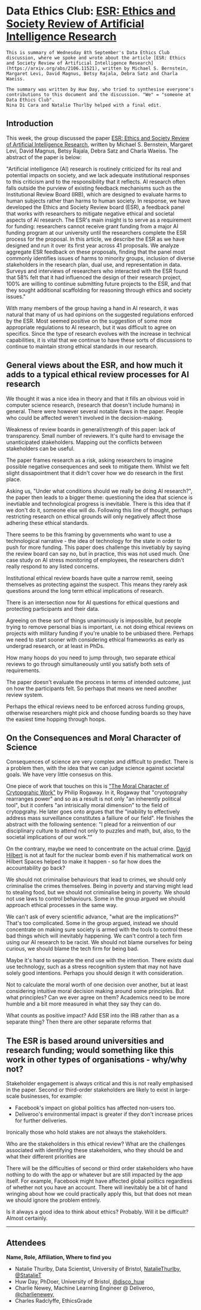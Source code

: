 # Data Ethics Club: [ESR: Ethics and Society Review of Artificial Intelligence Research](https://arxiv.org/abs/2106.11521)

```{admonition} What's this? 
This is summary of Wednesday 8th September's Data Ethics Club discussion, where we spoke and wrote about the article [ESR: Ethics and Society Review of Artificial Intelligence Research](https://arxiv.org/abs/2106.11521), written by Michael S. Bernstein, Margaret Levi, David Magnus, Betsy Rajala, Debra Satz and Charla Waeiss.

The summary was written by Huw Day, who tried to synthesise everyone's contributions to this document and the discussion. "We" = "someone at Data Ethics Club". 
Nina Di Cara and Natalie Thurlby helped with a final edit.
```
## Introduction

This week, the group discussed the paper [ESR: Ethics and Society Review of Artificial Intelligence Research](https://arxiv.org/abs/2106.11521), written by Michael S. Bernstein, Margaret Levi, David Magnus, Betsy Rajala, Debra Satz and Charla Waeiss. The abstract of the paper is below:

"Artificial intelligence (AI) research is routinely criticized for its real and potential impacts on society, and we lack adequate institutional responses to this criticism and to the responsibility that it reflects. AI research often falls outside the purview of existing feedback mechanisms such as the Institutional Review Board (IRB), which are designed to evaluate harms to human subjects rather than harms to human society. In response, we have developed the Ethics and Society Review board (ESR), a feedback panel that works with researchers to mitigate negative ethical and societal aspects of AI research. The ESR's main insight is to serve as a requirement for funding: researchers cannot receive grant funding from a major AI funding program at our university until the researchers complete the ESR process for the proposal. In this article, we describe the ESR as we have designed and run it over its first year across 41 proposals. We analyze aggregate ESR feedback on these proposals, finding that the panel most commonly identifies issues of harms to minority groups, inclusion of diverse stakeholders in the research plan, dual use, and representation in data. Surveys and interviews of researchers who interacted with the ESR found that 58% felt that it had influenced the design of their research project, 100% are willing to continue submitting future projects to the ESR, and that they sought additional scaffolding for reasoning through ethics and society issues."

With many members of the group having a hand in AI research, it was natural that many of us had opinions on the suggested regulations enforced by the ESR. Most seemed positive on the suggestion of some more appropriate regulations to AI research, but it was difficult to agree on specifics. Since the type of research evolves with the increase in technical capabilities, it is vital that we continue to have these sorts of discussions to continue to maintain strong ethical standards in our research.

## General views about the ESR, and how much it adds to a typical ethical review processes for AI research

We thought it was a nice idea in theory and that it fills an obvious void in computer science research, (research that doesn't include humans) in general. There were however several notable flaws in the paper. People who could be affected weren't involved in the decision-making. 

Weakness of review boards in general/strength of this paper: lack of transparency. Small number of reviewers. It's quite hard to envisage the unanticipated stakeholders. Mapping out the conflicts between stakeholders can be useful. 

The paper frames research as a risk, asking researchers to imagine possible negative consequences and seek to mitigate them. Whilst we felt slight dissapointment that it didn't cover how we do research in the first place.

Asking us, "Under what conditions should we really be doing AI research?", the paper then leads to a bigger theme: questioning the idea that science is inevtiable and technological progress is inevitable. There is this idea that if we don't do it, someone else will do. Following this line of thought, perhaps restricting research on ethical grounds will only negatively affect those adhering these ethical standards.

There seems to be this framing by governments who want to use a technological narrative - the idea of technology for the state in order to push for more funding. This paper does challenge this invetiably by saying the review board can say no, but in practice, this was not used much. One case study on AI stress monitoring of employees, the researchers didn't really respond to any listed concerns.

Institutional ethical review boards have quite a narrow remit, seeing themselves as protecting against the suspect. This means they rarely ask questions around the long term ethical implications of research.

There is an intersection now for AI questions for ethical questions and protecting participants and their data. 

Agreeing on these sort of things unanimously is impossible, but people trying to remove personal bias is important, i.e. not doing ethical reviews on projects with military funding if you're unable to be unbiased there. Perhaps we need to start sooner with considering ethical frameworks as early as undergrad research, or at least in PhDs.

How many hoops do you need to jump through, two separate ethical reviews to go through simultaneously until you satisfy both sets of requirements.

The paper doesn't evaluate the process in terms of intended outcome, just on how the participants felt. So perhaps that means we need another review system.

Perhaps the ethical reviews need to be enforced across funding groups, otherwise researchers might pick and choose funding boards so they have the easiest time hopping through hoops.

## On the Consequences and Moral Character of Science

Consequences of science are very complex and difficult to predict. There is a problem then, with the idea that we can judge science against societal goals. We have very little consesus on this.

One piece of work that touches on this is ["The Moral Character of Crytopgrahic Work"](https://web.cs.ucdavis.edu/~rogaway/papers/moral-fn.pdf) by Philip Rogaway. In it, Rogaway that "cryotopgrahy rearranges power" and so as a result is not only "an inherently political tool", but it confers "an intrisically moral dimension" to the field of crytopgrahy. He later goes onto argues that the "inability to effectively address mass surveillance constitutes a failiure of our field". He finishes the abstract with the following sentence: "I plead for a reinvention of our disciplinary culture to attend not only to puzzles and math, but, also, to the societal implications of our work.""

On the contrary, maybe we need to concentrate on the actual crime. [David Hilbert](https://en.wikipedia.org/wiki/David_Hilbert) is not at fault for the nuclear bomb even if his mathematical work on Hilbert Spaces helped to make it happen - so far how does the accountability go back?

We should not criminalise behaviours that lead to crimes, we should only criminalise the crimes themselves. Being in poverty and starving might lead to stealing food, but we should not criminalise being in poverty. We should not use laws to control behaviours. Some in the group argued we should approach ethical processes in the same way.

We can't ask of every scientific advance, "what are the implications?" That's too complicated. Some in the group argued, instead we should concentrate on making sure society is armed with the tools to control these bad things which will inevitably happening. We can't control a tech firm using our AI research to be racist. We should not blame ourselves for being curious, we should blame the tech firm for being bad. 

Maybe it's hard to separate the end use with the intention. There exists dual use technology, such as a stress recognition system that may not have solely good intentions. Perhaps you should design it with consideration.

Not to calculate the moral worth of one decision over another, but at least considering intuitive moral decision making around some principles. But what principles? Can we ever agree on them? Academics need to be more humble and a bit more measured in what they say they can do.

What counts as positive impact? Add ESR into the IRB rather than as a separate thing? Then there are other separate reforms that

## The ESR is based around universities and research funding; would something like this work in other types of organisations - why/why not?

Stakeholder engagement is always critical and this is not really emphasised in the paper. Second or third-order stakeholders are likely to exist in large-scale businesses, for example:
- Facebook's impact on global politics has affected non-users too.
- Deliveroo's environmental impact is greater if they don't increase prices for further deliveries.

Ironically those who hold stakes are not always the stakeholders.

Who are the stakeholders in this ethical review?
What are the challenges associated with identifying these stakeholders, who they should be and what their different priorities are

There will be the difficulties of second or third order stakeholders who have nothing to do with the app or whatever but are still impacted by the app itself. For example, Facebook might have affected global politics regardless of whether not you have an account. There will inevitably be a bit of hand wringing about how we could practically apply this, but that does not mean we should ignore the problem entirely.

Is it always a good idea to think about ethics? Probably. Will it be difficult? Almost certainly.

--- 

## Attendees

__Name, Role, Affiliation, Where to find you__
- Natalie Thurlby, Data Scientist, University of Bristol, [NatalieThurlby](https://github.com/NatalieThurlby/), [@StatalieT](https://twitter.com/StatalieT) 
- Huw Day, PhDoer, University of Bristol, [@disco_huw](https://twitter.com/disco_huw)
- Charlie Newey, Machine Learning Engineer @ Deliveroo, [@charlienewey](https://github.com/charlienewey),
- Charles Radclyffe, EthicsGrade 
